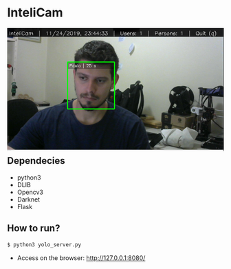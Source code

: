 # InteliCam

<img style="float: left; margin:0 10px 10px 0" src="imgs/intelicam.png" width="600">

## Dependecies
* python3
* DLIB
* Opencv3
* Darknet
* Flask

## How to run?

```sh
$ python3 yolo_server.py
```

* Access on the browser: http://127.0.0.1:8080/
